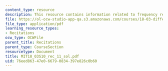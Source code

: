 ```yaml
---
content_type: resource
description: This resource contains information related to frequency response.
file: https://ol-ocw-studio-app-qa.s3.amazonaws.com/courses/18-03-differential-equations-spring-2010/76eed86347e066790834397e826c0b60_MIT18_03S10_rec_11_sol.pdf
file_type: application/pdf
learning_resource_types:
- Recitations
ocw_type: OCWFile
parent_title: Recitations
parent_type: CourseSection
resourcetype: Document
title: MIT18_03S10_rec_11_sol.pdf
uid: 76eed863-47e0-6679-0834-397e826c0b60
---
```

